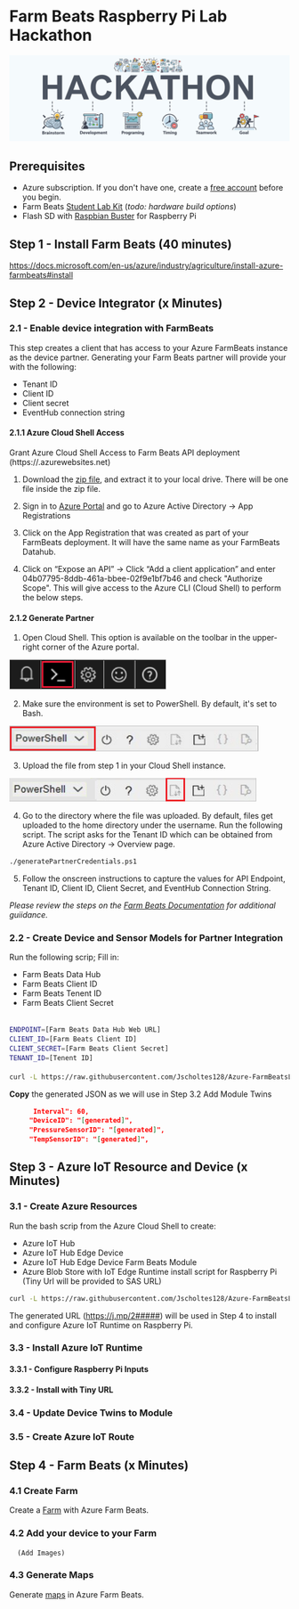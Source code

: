 # Farm Beats Raspberry Pi Lab Hackathon

![hackathon design](/images/hackathon.jpg)

## Prerequisites

- Azure subscription. If you don't have one, create a [free account](https://azure.microsoft.com/en-us/free/) before you begin.
- Farm Beats [Student Lab Kit](https://github.com/farmbeatslabs/studentkit/blob/master/Indoor-m1/Indoor_M1_Hardware_List.md) (_todo: hardware build options_)
- Flash SD with [Raspbian Buster](https://www.raspberrypi.org/downloads/raspbian/) for Raspberry Pi

## Step 1 - Install Farm Beats (40 minutes)

https://docs.microsoft.com/en-us/azure/industry/agriculture/install-azure-farmbeats#install

## Step 2 - Device Integrator (x Minutes)

### 2.1 - Enable device integration with FarmBeats

This step creates a client that has access to your Azure FarmBeats instance as the device partner. Generating your Farm Beats partner will provide your with the following:

- Tenant ID
- Client ID
- Client secret
- EventHub connection string

#### 2.1.1 Azure Cloud Shell Access

Grant Azure Cloud Shell Access to Farm Beats API deployment (https://<datahub>.azurewebsites.net)

1. Download the [zip file](https://aka.ms/farmbeatspartnerscriptv2), and extract it to your local drive. There will be one file inside the zip file.

2. Sign in to [Azure Portal](https://portal.azure.com/) and go to Azure Active Directory -> App Registrations

3. Click on the App Registration that was created as part of your FarmBeats deployment. It will have the same name as your FarmBeats Datahub.

4. Click on “Expose an API” -> Click “Add a client application” and enter 04b07795-8ddb-461a-bbee-02f9e1bf7b46 and check "Authorize Scope". This will give access to the Azure CLI (Cloud Shell) to perform the below steps.

#### 2.1.2 Generate Partner

1. Open Cloud Shell. This option is available on the toolbar in the upper-right corner of the Azure portal.

![cloud shell bar](/images/navigation-bar-1.png)

2. Make sure the environment is set to PowerShell. By default, it's set to Bash.

![cloud shell bar](/images/power-shell-new-1.png)

3. Upload the file from step 1 in your Cloud Shell instance.

![cloud shell bar](/images/power-shell-two-1.png)

4. Go to the directory where the file was uploaded. By default, files get uploaded to the home directory under the username.
Run the following script. The script asks for the Tenant ID which can be obtained from Azure Active Directory -> Overview page.

```bash
./generatePartnerCredentials.ps1
```

5. Follow the onscreen instructions to capture the values for API Endpoint, Tenant ID, Client ID, Client Secret, and EventHub Connection String.

_Please review the steps on the [Farm Beats Documentation](https://docs.microsoft.com/en-us/azure/industry/agriculture/get-sensor-data-from-sensor-partner#enable-device-integration-with-farmbeats) for additional guiidance._
 
### 2.2 - Create Device and Sensor Models for Partner Integration 

Run the following scrip; Fill in:
- Farm Beats Data Hub
- Farm Beats Client ID
- Farm Beats Tenent ID
- Farm Beats Client Secret

```bash

ENDPOINT=[Farm Beats Data Hub Web URL]
CLIENT_ID=[Farm Beats Client ID]
CLIENT_SECRET=[Farm Beats Client Secret]
TENANT_ID=[Tenent ID]

curl -L https://raw.githubusercontent.com/Jscholtes128/Azure-FarmBeatsLabModule/master/Set-Up/registerdevice.sh | bash -s $ENDPOINT $CLIENT_ID $CLIENT_SECRET $TENANT_ID

```

__Copy__ the generated JSON as we will use in Step 3.2 Add Module Twins

```json
      Interval": 60,
     "DeviceID": "[generated]",
     "PressureSensorID": "[generated]",
     "TempSensorID": "[generated]",
```

## Step 3 - Azure IoT Resource and Device (x Minutes)

### 3.1 - Create Azure Resources

Run the bash scrip from the Azure Cloud Shell to create:

- Azure IoT Hub
- Azure IoT Hub Edge Device
- Azure IoT Hub Edge Device Farm Beats Module
- Azure Blob Store with IoT Edge Runtime install script for Raspberry Pi (Tiny Url will be provided to SAS URL)

```bash
curl -L https://raw.githubusercontent.com/Jscholtes128/Azure-FarmBeatsLabModule/master/Set-Up/resource_set_up.sh | bash

```

The generated URL (https://j.mp/2#####) will be used in Step 4 to install and configure Azure IoT Runtime on Raspberry Pi.

### 3.3 - Install Azure IoT Runtime

#### 3.3.1 - Configure Raspberry Pi Inputs

#### 3.3.2 - Install with Tiny URL

### 3.4 - Update Device Twins to Module

### 3.5 - Create Azure IoT Route

## Step 4 - Farm Beats  (x Minutes)

### 4.1 Create Farm

 Create a [Farm](https://docs.microsoft.com/en-us/azure/industry/agriculture/manage-farms-in-azure-farmbeats) with Azure Farm Beats.

### 4.2 Add your device to your Farm

      (Add Images)

### 4.3 Generate Maps

 Generate [maps](https://docs.microsoft.com/en-us/azure/industry/agriculture/generate-maps-in-azure-farmbeats) in Azure Farm Beats.
